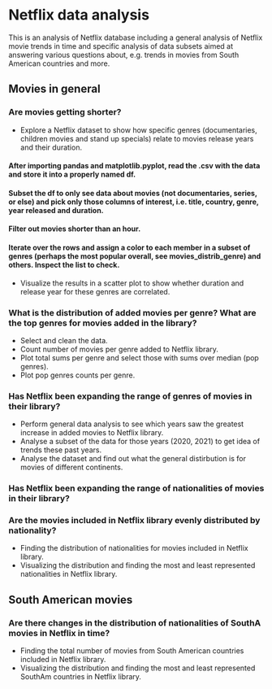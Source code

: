 # Netflix data analysis
This is an analysis of Netflix database including a general analysis of Netflix movie trends in time and specific analysis of data subsets aimed at answering various questions about, e.g. trends in movies from South American countries and more.

## Movies in general

### Are movies getting shorter? 
- Explore a Netflix dataset to show how specific genres (documentaries, children movies and stand up specials) relate to movies release years and their duration. 
#### After importing pandas and matplotlib.pyplot, read the .csv with the data and store it into a properly named df.
#### Subset the df to only see data about movies (not documentaries, series, or else) and pick only those columns of interest, i.e. title, country, genre, year released and duration.
#### Filter out movies shorter than an hour.
#### Iterate over the rows and assign a color to each member in a subset of genres (perhaps the most popular overall, see movies_distrib_genre) and others. Inspect the list to check.
- Visualize the results in a scatter plot to show whether duration and release year for these genres are correlated.


  
### What is the distribution of added movies per genre? What are the top genres for movies added in the library?
- Select and clean the data.
- Count number of movies per genre added to Netflix library.
- Plot total sums per genre and select those with sums over median (pop genres).
- Plot pop genres counts per genre.

### Has Netflix been expanding the range of genres of movies in their library?

- Perform general data analysis to see which years saw the greatest increase in added movies to Netflix library.
- Analyse a subset of the data for those years (2020, 2021) to get idea of trends these past years.
- Analyse the dataset and find out what the general distirbution is for movies of different continents.

### Has Netflix been expanding the range of nationalities of movies in their library?

### Are the movies included in Netflix library evenly distributed by nationality?
- Finding the distribution of nationalities for movies included in Netflix library.
- Visualizing the distribution and finding the most and least represented nationalities in Netflix library.

## South American movies
### Are there changes in the distribution of nationalities of SouthA movies in Netflix in time?
- Finding the total number of movies from South American countries included in Netflix library.
- Visualizing the distribution and finding the most and least represented SouthAm countries in Netflix library.


